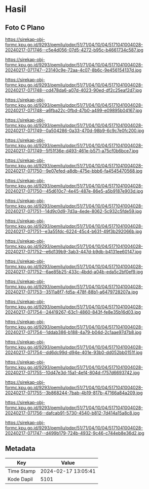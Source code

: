 # Hasil

## Foto C Plano

https://sirekap-obj-formc.kpu.go.id/9293/pemilu/pdpr/51/71/04/10/04/5171041004028-20240217-071746--c5e4d056-07d5-4272-b95c-b4661734c587.jpg

https://sirekap-obj-formc.kpu.go.id/9293/pemilu/pdpr/51/71/04/10/04/5171041004028-20240217-071747--23140c9e-72aa-4c07-8b6c-9e456154137d.jpg

https://sirekap-obj-formc.kpu.go.id/9293/pemilu/pdpr/51/71/04/10/04/5171041004028-20240217-071748--cd478da6-a07d-4023-90ed-df2c25eaf2d7.jpg

https://sirekap-obj-formc.kpu.go.id/9293/pemilu/pdpr/51/71/04/10/04/5171041004028-20240217-071748--a6fba22c-0fbd-47b0-a499-e09895b04167.jpg

https://sirekap-obj-formc.kpu.go.id/9293/pemilu/pdpr/51/71/04/10/04/5171041004028-20240217-071749--0a504286-0a33-470d-98b9-6c9c7e0fc200.jpg

https://sirekap-obj-formc.kpu.go.id/9293/pemilu/pdpr/51/71/04/10/04/5171041004028-20240217-071749--5f51f36e-d493-461e-b571-a75cf0b6bce7.jpg

https://sirekap-obj-formc.kpu.go.id/9293/pemilu/pdpr/51/71/04/10/04/5171041004028-20240217-071750--9e07efed-a8db-475e-bbb6-fa4545470568.jpg

https://sirekap-obj-formc.kpu.go.id/9293/pemilu/pdpr/51/71/04/10/04/5171041004028-20240217-071750--45d610c7-4e45-487e-86e5-a5b9187e903d.jpg

https://sirekap-obj-formc.kpu.go.id/9293/pemilu/pdpr/51/71/04/10/04/5171041004028-20240217-071751--14d9c0d9-7d3a-4ede-8062-5c932c5fde59.jpg

https://sirekap-obj-formc.kpu.go.id/9293/pemilu/pdpr/51/71/04/10/04/5171041004028-20240217-071751--e3a55fdc-6224-45c4-b631-49f3b292066b.jpg

https://sirekap-obj-formc.kpu.go.id/9293/pemilu/pdpr/51/71/04/10/04/5171041004028-20240217-071752--e6d139b9-3ab3-447d-b9db-b4131ee60147.jpg

https://sirekap-obj-formc.kpu.go.id/9293/pemilu/pdpr/51/71/04/10/04/5171041004028-20240217-071752--6ae85b25-433c-4bdd-a04b-eda5c2bf0ef9.jpg

https://sirekap-obj-formc.kpu.go.id/9293/pemilu/pdpr/51/71/04/10/04/5171041004028-20240217-071753--3511a8f7-fd5a-478f-88b1-a6479728207a.jpg

https://sirekap-obj-formc.kpu.go.id/9293/pemilu/pdpr/51/71/04/10/04/5171041004028-20240217-071754--24419267-63c1-4860-843f-fe8e35b16d03.jpg

https://sirekap-obj-formc.kpu.go.id/9293/pemilu/pdpr/51/71/04/10/04/5171041004028-20240217-071754--1ddab386-b188-4a79-b04d-2c1aae97d7b8.jpg

https://sirekap-obj-formc.kpu.go.id/9293/pemilu/pdpr/51/71/04/10/04/5171041004028-20240217-071754--dd6dc99d-d94e-401e-93b0-dd052bb0151f.jpg

https://sirekap-obj-formc.kpu.go.id/9293/pemilu/pdpr/51/71/04/10/04/5171041004028-20240217-071755--10d47e3d-15a1-4ef4-804d-f757d6693742.jpg

https://sirekap-obj-formc.kpu.go.id/9293/pemilu/pdpr/51/71/04/10/04/5171041004028-20240217-071755--3b868244-7bab-4b19-817b-47166a84a209.jpg

https://sirekap-obj-formc.kpu.go.id/9293/pemilu/pdpr/51/71/04/10/04/5171041004028-20240217-071756--dafcab91-5730-4540-b812-7d414a15a8c8.jpg

https://sirekap-obj-formc.kpu.go.id/9293/pemilu/pdpr/51/71/04/10/04/5171041004028-20240217-071747--d499b179-724b-4932-9c46-c744eb8e36d2.jpg


## Metadata

| Key        | Value               |
| ---------- | ------------------- |
| Time Stamp | 2024-02-17 13:05:41 |
| Kode Dapil | 5101                |



